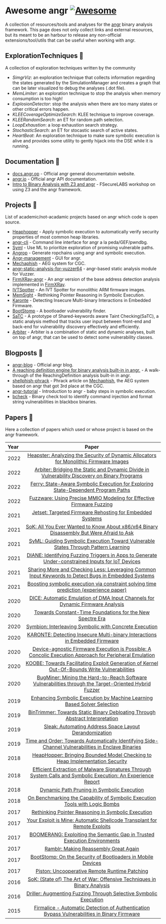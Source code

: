 # Awesome angr [![Awesome](https://cdn.rawgit.com/sindresorhus/awesome/d7305f38d29fed78fa85652e3a63e154dd8e8829/media/badge.svg)](https://github.com/sindresorhus/awesome)

A collection of resources/tools and analyses for the [angr](https://github.com/angr) binary analysis framework.
This page does not only collect links and external resources, but its meant to be an harbour to release any non-official extensions/tool/utils that can be useful when working with angr.

## ExplorationTechniques 📁

A collection of exploration techniques written by the community

* *SimgrViz*: an exploration technique that collects information regarding the states generated by the SimulationManager and creates a graph that can be later visualized to debug the analyses (.dot file). 
* *MemLimiter*: an exploration technique to stop the analysis when memory consumption is too high!
* *ExplosionDetector*: stop the analysis when there are too many states or other critical errors happen.
* *KLEECoverageOptimizeSearch*: KLEE technique to improve coverage. 
* *KLEERandomSearch*: an ET for random path selection.
* *LoopExhaustion*: a loop exhaustion search strategy.
* *StochasticSearch*: an ET for stocastic search of active states.
* *HeartBeat*: An exploration technique to make sure symbolic execution is alive and provides some utility to gently hijack into the DSE while it is running.

## Documentation :book:
* [docs.angr.op](https://docs.angr.io/) - Official angr general documentatoin website.
* [angr.io](http://angr.io/api-doc/angr.html) - Official angr API documentation.
* [Intro to Binary Analysis with Z3 and angr](https://github.com/FSecureLABS/z3_and_angr_binary_analysis_workshop) - FSecureLABS workshop on using Z3 and the angr framework.

## Projects :rocket:

List of academic/not-acadamic projects based on angr which code is open source.

* [Heaphopper](https://github.com/angr/heaphopper) - Apply symbolic execution to automatically verify security properties of most common heap libraries.
* [angr-cli](https://github.com/fmagin/angr-cli) - Command line interface for angr a la peda/GEF/pwndbg.
* [Syml](https://github.com/ucsb-seclab/syml) - Use ML to prioritize exploration of promising vulnerable paths.
* [Angrop](https://github.com/angr/angrop) - Generate ropchains using angr and symbolic execution.
* [Angr-management](https://github.com/angr/angr-management) - GUI for angr.
* [Mechaphish](https://github.com/mechaphish) - AEG system for CGC.
* [angr-static-analysis-for-vuzzer64](https://github.com/ash09/angr-static-analysis-for-vuzzer64) - angr-based static analysis module for Vuzzer.
* [FirmXRay-angr](https://github.com/ucsb-seclab/monolithic-firmware-collection/tree/master/utils/firmxray) - An angr version of the base address detection analysis implemented in [FirmXRay](https://github.com/OSUSecLab/FirmXRay).
* [IVTSpotter](https://github.com/ucsb-seclab/monolithic-firmware-collection/blob/master/utils/ivt_spotter/spot_ivt.py) - An IVT Spotter for monolithic ARM firmware images.
* [MemSight](https://github.com/season-lab/memsight) - Rethinking Pointer Reasoning in Symbolic Execution.
* [Karonte](https://github.com/ucsb-seclab/karonte) - Detecting Insecure Multi-binary Interactions in Embedded Firmware.
* [BootStomp](https://github.com/ucsb-seclab/BootStomp) - A bootloader vulnerability finder.
* [SaTC](https://github.com/NSSL-SJTU/SaTC/) - A prototype of Shared-keywords aware Taint Checking(SaTC), a static analysis method that tracks user input between front-end and back-end for vulnerability discovery effectively and efficiently.
* [Arbiter](https://github.com/jkrshnmenon/arbiter) - Arbiter is a combination of static and dynamic analyses, built on top of angr, that can be used to detect some vulnerability classes.
## Blogposts :newspaper:
* [angr-blog](https://angr.io/) - Official angr blog.
* [A reaching definition engine for binary analysis built-in in angr.](https://degrigis.github.io/posts/angr_rd/) - A walk-through of the ReachingDefinition analysis built-in in angr.
* [shellphish-phrack](http://phrack.org/papers/cyber_grand_shellphish.html) - Phrack article on [Mechaphish](https://github.com/mechaphish), the AEG system based on angr that got 3rd place at the CGC.
* [angr-tutorial](https://blog.notso.pro/2019-03-20-angr-introduction-part0/) - Introduction to angr - baby steps in symbolic execution.
* [bcheck](https://github.com/ChrisTheCoolHut/bcheck) - Binary check tool to identify command injection and format string vulnerabilities in blackbox binaries.

## Papers :page_with_curl:

Here a collection of papers which used or whose project is based on the angr framework.

| Year       | Paper     | 
| :------------- | :----------: | 
| 2022 | [Heapster: Analyzing the Security of Dynamic Allocators for Monolithic Firmware Images](https://degrigis.github.io/bins/heapster.pdf)
| 2022 | [Arbiter: Bridging the Static and Dynamic Divide in Vulnerability Discovery on Binary Programs](https://www.s3.eurecom.fr/docs/usenixsec22_arbiter.pdf)
| 2022 | [Ferry: State-Aware Symbolic Execution for Exploring State-Dependent Program Paths](https://www.usenix.org/system/files/sec22summer_zhou-shunfan.pdf)
| 2022 | [Fuzzware: Using Precise MMIO Modeling for Effective Firmware Fuzzing](https://sites.cs.ucsb.edu/~vigna/publications/2022_USENIXSecurity_Fuzzware.pdf)
| 2021 | [Jetset: Targeted Firmware Rehosting for Embedded Systems](https://www.usenix.org/system/files/sec21fall-johnson.pdf)
| 2021 | [SoK: All You Ever Wanted to Know About x86/x64 Binary Disassembly But Were Afraid to Ask](https://www.portokalidis.net/files/sok86disas_oakland21.pdf)
| 2021 | [SyML: Guiding Symbolic Execution Toward Vulnerable States Through Pattern Learning](https://conand.me/publications/ruaro-syml-2021.pdf)
| 2021 | [DIANE: Identifying Fuzzing Triggers in Apps to Generate Under-constrained Inputs for IoT Devices](https://conand.me/publications/redini-diane-2021.pdf)
| 2021 | [Sharing More and Checking Less: Leveraging Common Input Keywords to Detect Bugs in Embedded Systems](https://www.usenix.org/system/files/sec21fall-chen-libo.pdf)
| 2021 | [Boosting symbolic execution via constraint solving time prediction (experience paper)](https://dl.acm.org/doi/10.1145/3460319.3464813)
| 2020 | [DICE: Automatic Emulation of DMA Input Channels for Dynamic Firmware Analysis](https://arxiv.org/pdf/2007.01502.pdf)
| 2020 | [Towards Constant-Time Foundations for the New Spectre Era](https://cseweb.ucsd.edu/~cdisselk/papers/ct-foundations.pdf)
| 2020 | [Symbion: Interleaving Symbolic with Concrete Execution](https://sites.cs.ucsb.edu/~vigna/publications/2020_CNS_Symbion.pdf) |
| 2020 | [KARONTE: Detecting Insecure Multi-binary Interactions in Embedded Firmware](https://www.badnack.it/static/papers/University/karonte.pdf) | 
| 2020 | [Device-agnostic Firmware Execution is Possible: A Concolic Execution Approach for Peripheral Emulation](https://dl.acm.org/doi/10.1145/3427228.3427280) |
| 2020 | [KOOBE: Towards Facilitating Exploit Generation of Kernel Out-Of-Bounds Write Vulnerabilities](https://www.usenix.org/system/files/sec20summer_chen-weiteng_prepub.pdf)
| 2020 | [BugMiner: Mining the Hard-to-Reach Software Vulnerabilities through the Target-Oriented Hybrid Fuzzer](https://www.mdpi.com/2079-9292/10/1/62/pdf)
| 2019 | [Enhancing Symbolic Execution by Machine Learning Based Solver Selection](https://www.csie.ntu.edu.tw/~hchsiao/pub/2019_BAR.pdf)
| 2019 | [BinTrimmer: Towards Static Binary Debloating Through Abstract Interpretation](https://sites.cs.ucsb.edu/~chris/research/doc/dimva19_bintrimmer.pdf)
| 2019 | [Sleak: Automating Address Space Layout Derandomization](https://par.nsf.gov/servlets/purl/10155109)
| 2019 | [Time and Order: Towards Automatically Identifying Side-Channel Vulnerabilities in Enclave Binaries](https://www.usenix.org/conference/raid2019/presentation/wang-wubing)
| 2018 | [HeapHopper: Bringing Bounded Model Checking to Heap Implementation Security](https://sites.cs.ucsb.edu/~chris/research/doc/usenix18_heaphopper.pdf)
| 2018 | [Efficient Extraction of Malware Signatures Through System Calls and Symbolic Execution: An Experience Report](https://hal.inria.fr/hal-01954483/document)
| 2018 | [Dynamic Path Pruning in Symbolic Execution](https://www.csie.ntu.edu.tw/~hchsiao/pub/2018_IEEE_DSC.pdf)
| 2018 | [On Benchmarking the Capability of Symbolic Execution Tools with Logic Bombs](https://arxiv.org/pdf/1712.01674.pdf)
| 2017 | [Rethinking Pointer Reasoning in Symbolic Execution](https://github.com/season-lab/memsight/raw/master/publications/memsight-ase17.pdf)
| 2017 | [Your Exploit is Mine: Automatic Shellcode Transplant for Remote Exploits](https://www.ieee-security.org/TC/SP2017/papers/579.pdf)
| 2017 | [BOOMERANG: Exploiting the Semantic Gap in Trusted Execution Environments](https://sites.cs.ucsb.edu/~vigna/publications/2017_NDSS_Boomerang.pdf)
| 2017 | [Ramblr: Making Reassembly Great Again](https://sefcom.asu.edu/publications/ramblr-making-reassembly-great-again-ndss2017.pdf)
| 2017 | [BootStomp: On the Security of Bootloaders in Mobile Devices](https://www.usenix.org/system/files/conference/usenixsecurity17/sec17-redini.pdf) |
| 2017 | [Piston: Uncooperative Remote Runtime Patching](https://sefcom.asu.edu/publications/piston-uncooperative-remote-runtime-patching-acsac2017.pdf)
| 2016 | [SoK: (State of) The Art of War: Offensive Techniques in Binary Analysis](https://sites.cs.ucsb.edu/~vigna/publications/2016_SP_angrSoK.pdf)
| 2016 | [Driller: Augmenting Fuzzing Through Selective Symbolic Execution](https://sites.cs.ucsb.edu/~chris/research/doc/ndss16_driller.pdf)
| 2015 | [Firmalice - Automatic Detection of Authentication Bypass Vulnerabilities in Binary Firmware](https://sites.cs.ucsb.edu/~chris/research/doc/ndss15_firmalice.pdf) |



